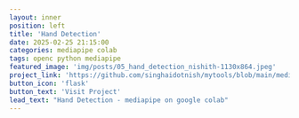 ```yaml
---
layout: inner
position: left
title: 'Hand Detection'
date: 2025-02-25 21:15:00
categories: mediapipe colab
tags: openc python mediapipe
featured_image: 'img/posts/05_hand_detection_nishith-1130x864.jpeg'
project_link: 'https://github.com/singhaidotnish/mytools/blob/main/mediapipe_hand_detect.ipynb'
button_icon: 'flask'
button_text: 'Visit Project'
lead_text: "Hand Detection - mediapipe on google colab"
---
```

